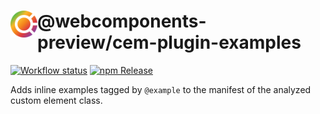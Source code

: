 # <img align="left" src="https://github.com/webcomponents-preview/client/raw/main/src/assets/icons/logo.svg" alt="WCP Logo" height="43px"> @webcomponents-preview/cem-plugin-examples

[![Workflow status](https://github.com/webcomponents-preview/cem-plugins/actions/workflows/workflow.yml/badge.svg)](https://github.com/webcomponents-preview/cem-plugins/actions/workflows/workflow.yml)
[![npm Release](https://badgen.net/npm/v/@webcomponents-preview/cem-plugin-examples/latest?label=@webcomponents-preview/cem-plugin-examples&color=cyan&icon=npm)](https://www.npmjs.com/package/@webcomponents-preview/cem-plugin-examples)

Adds inline examples tagged by `@example` to the manifest of the analyzed custom element class.
